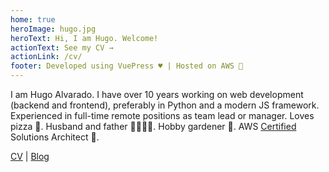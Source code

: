 ```yaml
---
home: true
heroImage: hugo.jpg
heroText: Hi, I am Hugo. Welcome!
actionText: See my CV →
actionLink: /cv/
footer: Developed using VuePress ♥️ | Hosted on AWS 🤖
---
```


I am Hugo Alvarado. I have over 10 years working on web development (backend and frontend), 
preferably in Python and a modern JS framework. Experienced in full-time remote positions as team lead or manager. 
Loves pizza 🍕. Husband and father 👨‍👩‍👧‍👦. Hobby gardener 🍅. 
AWS [Certified](https://www.youracclaim.com/badges/db60b566-df7a-40bb-99bc-b8a8177b8534/) Solutions Architect 🍻.

[CV](/cv/) | [Blog](/blog/)
